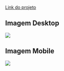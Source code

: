 <a href="https://guilhermep3.github.io/projeto-pizzaria/">Link do projeto</a>
<h2>Imagem Desktop</h2>
<img src="https://github.com/user-attachments/assets/e38c2724-471c-4dce-8e8f-49d18c2ca995">
<h2>Imagem Mobile</h2>
<img src="https://github.com/user-attachments/assets/822bab0d-cec6-4bc7-b239-aee10d8bf3b5">
